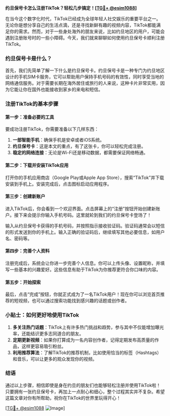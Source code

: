 **约旦保号卡怎么注册TikTok？轻松几步搞定！[[TG💪+ @esim1088](https://t.me/s/esim1088)]**

在当今这个数字化时代，TikTok已经成为全球年轻人社交娱乐的重要平台之一。无论你是想分享自己的生活点滴，还是寻找新鲜有趣的视频内容，TikTok都能满足你的需求。然而，对于一些身处海外的朋友来说，比如约旦地区的用户，可能会遇到注册账号时的一些小障碍。今天，我们就来聊聊如何使用约旦保号卡顺利注册TikTok。

### 约旦保号卡是什么？

首先，我们先简单了解一下什么是约旦保号卡。约旦保号卡是一种专门为约旦地区设计的手机SIM卡服务，它可以帮助用户保持手机号码的有效性，同时享受当地的网络通信服务。对于需要长期在海外居住或旅行的人来说，这种卡片非常实用，因为它能让你在国外也能接收到家乡的来电和短信。

### 注册TikTok的基本步骤

#### 第一步：准备必要的工具

要成功注册TikTok，你需要准备以下几样东西：

1. **一部智能手机**：确保手机是安卓或者iOS系统。
2. **约旦保号卡**：这是本文的重点，有了这张卡，你可以轻松完成注册。
3. **稳定的网络连接**：无论是Wi-Fi还是移动数据，都需要保证网络畅通。

#### 第二步：下载并安装TikTok应用

打开你的手机应用商店（Google Play或Apple App Store），搜索“TikTok”并下载安装到手机上。安装完成后，点击图标启动应用程序。

#### 第三步：创建新账户

进入TikTok后，你会看到一个欢迎界面。点击屏幕上的“注册”按钮开始创建新账户。接下来会提示你输入手机号码。这里就轮到我们的约旦保号卡登场了！

输入从约旦保号卡获得的手机号码，并按照指示接收验证码。验证码通常会以短信的形式发送到你的手机上。输入正确的验证码后，继续填写其他必要信息，如用户名、密码等。

#### 第四步：完善个人资料

注册完成后，系统会让你进一步完善个人信息。你可以上传头像、设置昵称，并填写一些基本的兴趣爱好。这些信息有助于TikTok为你推荐更符合你口味的内容。

#### 第五步：开始探索

最后，点击“完成”按钮，你就正式成为了一名TikTok用户！现在你可以浏览首页推荐的短视频，也可以通过搜索功能找到感兴趣的话题或创作者。

### 小贴士：如何更好地使用TikTok

1. **多关注热门话题**：TikTok上有许多热门挑战和趋势，参与其中不仅能增加曝光率，还能结识更多志同道合的朋友。
2. **定期更新视频**：如果你打算成为一名内容创作者，记得定期发布高质量的作品，这样更容易吸引粉丝。
3. **利用推荐算法**：了解TikTok的推荐机制，比如使用恰当的标签（Hashtags）和音乐，可以让更多的观众发现你的视频。

### 结语

通过以上步骤，相信即使是身在约旦的朋友们也能够轻松注册并使用TikTok啦！只要拥有一张约旦保号卡，再加上一点耐心和细心，整个过程其实并不复杂。希望这篇文章对你有所帮助，祝你在TikTok的世界里玩得开心！

[[TG💪+ @esim1088](https://t.me/s/esim1088) ![Image](https://i.postimg.cc/4NQfJmqS/Snipaste-2025-05-13-00-14-12.png)]
